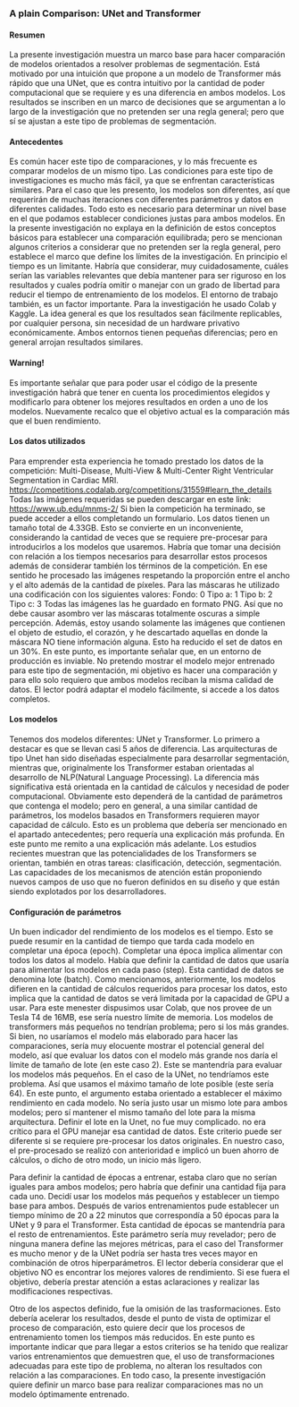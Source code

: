 ### A plain Comparison: UNet and Transformer
#### Resumen

La presente investigación muestra un marco base para hacer comparación de modelos orientados a resolver problemas de segmentación. Está motivado por una intuición que propone a un modelo de Transformer más rápido que una UNet, que es contra intuitivo por la cantidad de poder computacional que se requiere y es una diferencia en ambos modelos. 
Los resultados se inscriben en un marco de decisiones que se argumentan a lo largo de la investigación que no pretenden ser una regla general; pero que sí se ajustan a este tipo de problemas de segmentación.

#### Antecedentes

Es común hacer este tipo de comparaciones, y lo más frecuente es comparar modelos de un mismo tipo. Las condiciones para este tipo de investigaciones es mucho más fácil, ya que se enfrentan características similares. Para el caso que les presento, los modelos son diferentes, así que requerirán de muchas iteraciones con diferentes parámetros y datos en diferentes calidades. Todo esto es necesario para determinar un nivel base en el que podamos establecer condiciones justas para ambos modelos.
En la presente investigación no explaya en la definición de estos conceptos básicos para establecer una comparación equilibrada; pero se mencionan algunos criterios a considerar que no pretenden ser la regla general, pero establece el marco que define los límites de la investigación.
En principio el tiempo es un limitante. Habría que considerar, muy cuidadosamente, cuáles serían las variables relevantes que debía mantener para ser riguroso en los resultados y cuales podría omitir o manejar con un grado de libertad para reducir el tiempo de entrenamiento de los modelos. 
El entorno de trabajo también, es un factor importante. Para la investigación he usado Colab y Kaggle. La idea general es que los resultados sean fácilmente replicables, por cualquier persona, sin necesidad de un hardware privativo económicamente.  Ambos entornos tienen pequeñas diferencias; pero en general arrojan resultados similares.

#### Warning!

Es importante señalar que para poder usar el código de la presente investigación habrá que tener en cuenta los procedimientos elegidos y modificarlo para obtener los mejores resultados en orden a uno de los modelos. Nuevamente recalco que el objetivo actual es la comparación más que el buen rendimiento. 

#### Los datos utilizados

Para emprender esta experiencia he tomado prestado los datos de la competición: Multi-Disease, Multi-View & Multi-Center Right Ventricular Segmentation in Cardiac MRI. 
https://competitions.codalab.org/competitions/31559#learn_the_details
Todas las imágenes requeridas se pueden descargar en este link:
https://www.ub.edu/mnms-2/
Si bien la competición ha terminado, se puede acceder a ellos completando un formulario. Los datos tienen un tamaño total de 4.33GB. Esto se convierte en un inconveniente, considerando la cantidad de veces que se requiere pre-procesar para introducirlos a los modelos que usaremos. Habría que tomar una decisión con relación a los tiempos necesarios para desarrollar estos procesos además de considerar también los términos de la competición. 
En ese sentido he procesado las imágenes respetando la proporción entre el ancho y el alto además de la cantidad de píxeles. Para las máscaras he utilizado una codificación con los siguientes valores:
Fondo: 0
Tipo a: 1
Tipo b: 2
Tipo c: 3
Todas las imágenes las he guardado en formato PNG. Así que no debe causar asombro ver las máscaras totalmente oscuras a simple percepción. Además, estoy usando solamente las imágenes que contienen el objeto de estudio, el corazón, y he descartado aquellas en donde la máscara NO tiene información alguna. Esto ha reducido el set de datos en un 30%. En este punto, es importante señalar que, en un entorno de producción es inviable. No pretendo mostrar el modelo mejor entrenado para este tipo de segmentación, mi objetivo es hacer una comparación y para ello solo requiero que ambos modelos reciban la misma calidad de datos. El lector podrá adaptar el modelo fácilmente, si accede a los datos completos.  


#### Los modelos

Tenemos dos modelos diferentes: UNet y Transformer. Lo primero a destacar es que se llevan casi 5 años de diferencia. Las arquitecturas  de tipo Unet han sido diseñadas especialmente para desarrollar segmentación, mientras que, originalmente los Transformer estaban orientadas al desarrollo de NLP(Natural Language Processing).
La diferencia más significativa está orientada en la cantidad de cálculos y necesidad de poder computacional. Obviamente esto dependerá de la cantidad de parámetros que contenga el modelo; pero en general, a una similar cantidad de parámetros, los modelos basados en Transformers requieren mayor capacidad de cálculo. Esto es un problema que debería ser mencionado en el apartado antecedentes; pero requería una explicación más profunda. En este punto me remito a una explicación más adelante.
Los estudios recientes muestran que las potencialidades de los Transformers se orientan, también en otras tareas: clasificación, detección, segmentación. Las capacidades de los mecanismos de atención están proponiendo nuevos campos de uso que no fueron definidos en su diseño y que están siendo explotados por los desarrolladores.


#### Configuración de parámetros

Un buen indicador del rendimiento de los modelos es el tiempo. Esto se puede resumir en la cantidad de tiempo que tarda cada modelo en completar una época (epoch). Completar una época implica alimentar con todos los datos al modelo. Había que definir la cantidad de datos que usaría para alimentar los modelos en cada paso (step). Esta cantidad de datos se denomina lote (batch). Como mencionamos, anteriormente, los modelos difieren en la cantidad de cálculos requeridos para procesar los datos, esto implica que la cantidad de datos se verá limitada por la capacidad de GPU a usar. Para este menester dispusimos usar Colab, que nos provee de un Tesla T4 de 16MB, ese sería nuestro límite de memoria. Los modelos de transformers más pequeños no tendrían problema; pero si los más grandes. Si bien, no usaríamos el modelo más elaborado para hacer las comparaciones, sería muy elocuente mostrar el potencial general del modelo, así que evaluar los datos con el modelo más grande nos daría el límite de tamaño de lote (en este caso 2). Este se mantendría para evaluar los modelos más pequeños. En el caso de la UNet, no tendríamos este problema. Así que usamos el máximo tamaño de lote posible (este sería 64).
En este punto, el argumento estaba orientado a establecer el máximo rendimiento en cada modelo. No sería justo usar un mismo lote para ambos modelos; pero sí mantener el mismo tamaño del lote para la misma arquitectura. Definir el lote en la Unet, no fue muy complicado. no era crítico para el GPU manejar esa cantidad de datos. Este criterio puede ser diferente si se requiere pre-procesar los datos originales. En nuestro caso, el pre-procesado se realizó con anterioridad e implicó un buen ahorro de cálculos, o dicho de otro modo, un inicio más ligero.

Para definir la cantidad de épocas a entrenar, estaba claro que no serían iguales para ambos modelos; pero habría que definir una cantidad fija para cada uno. Decidí usar los modelos más pequeños y establecer un tiempo base para ambos. Después de varios entrenamientos pude establecer un tiempo mínimo de 20 a 22 minutos que correspondía a 50 épocas para la UNet y 9 para el Transformer. Esta cantidad de épocas se mantendría para el resto de entrenamientos. Este parámetro sería muy revelador; pero de ninguna manera define las mejores métricas, para el caso del Transformer es mucho menor y de la UNet podría ser hasta tres veces mayor en combinación de otros hiperparámetros. El lector debería considerar que el objetivo NO es encontrar los mejores valores de rendimiento. Si ese fuera el objetivo, debería prestar atención a estas aclaraciones y realizar las modificaciones respectivas.

Otro de los aspectos definido, fue la omisión de las trasformaciones. Esto debería acelerar los resultados, desde el punto de vista de optimizar el proceso de comparación, esto quiere decir que los procesos de entrenamiento tomen los tiempos más reducidos. En este punto es importante indicar que para llegar a estos criterios se ha tenido que realizar varios entrenamientos que demuestren que, el uso de transformaciones adecuadas para este tipo de problema, no alteran los resultados con relación a las comparaciones. En todo caso, la presente investigación quiere definir un marco base para realizar comparaciones mas no un modelo óptimamente entrenado.

###
###
###
###
